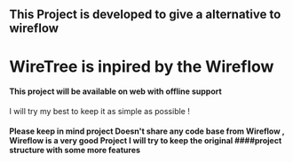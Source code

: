 ## This Project is developed to give a alternative to wireflow 

# WireTree is inpired by the Wireflow 

#### This project will be available on web with offline support

I will try my best to keep it as simple as possible !

#### Please keep in mind project Doesn't share any code base from Wireflow , Wireflow is a very good Project I will try to keep the original ####project structure with some more features